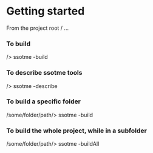 # Getting started

From the project root / ...


### To build
/> ssotme -build

### To describe ssotme tools
/> ssotme -describe

### To build a specific folder
/some/folder/path/> ssotme -build

### To build the whole project, while in a subfolder
/some/folder/path/> ssotme -buildAll
